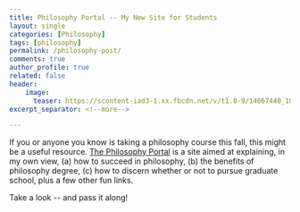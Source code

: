 ```yaml
---
title: Philosophy Portal -- My New Site for Students
layout: single
categories: [Philosophy]
tags: [philosophy]
permalink: /philosophy-post/
comments: true
author_profile: true
related: false
header:
    image: 
      teaser: https://scontent-iad3-1.xx.fbcdn.net/v/t1.0-9/14067440_10154231568210239_1501561684113080930_n.jpg?oh=6ec66c96615aac6052110678e8c1ccf8&oe=58488373
excerpt_separator: <!--more-->

---
```


If you or anyone you know is taking a philosophy course this fall, this might be a useful resource.  [The Philosophy Portal](http://www.keithbuhler.com/philosophy) is a site aimed at explaining, in my own view, (a) how to succeed in philosophy, (b) the benefits of philosophy degree, (c) how to discern whether or not to pursue graduate school, plus a few other fun links. 

Take a look -- and pass it along! 